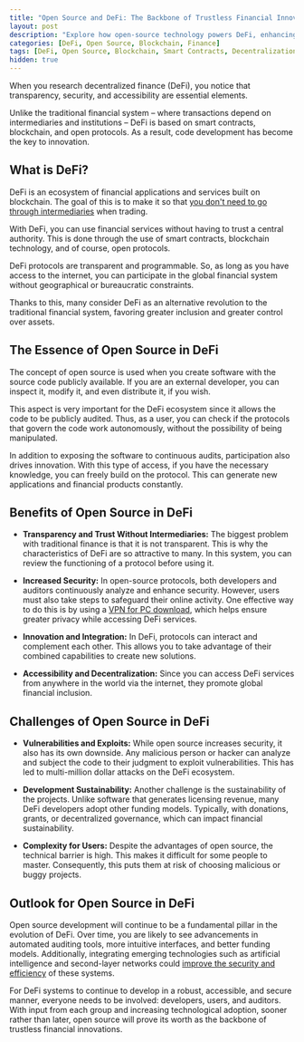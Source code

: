 ```yaml
---
title: "Open Source and DeFi: The Backbone of Trustless Financial Innovations"
layout: post
description: "Explore how open-source technology powers DeFi, enhancing transparency, security, and financial accessibility worldwide. Learn about the benefits, challenges, and future of decentralized finance."
categories: [DeFi, Open Source, Blockchain, Finance]
tags: [DeFi, Open Source, Blockchain, Smart Contracts, Decentralization]
hidden: true
---
```


When you research decentralized finance (DeFi), you notice that transparency, security, and accessibility are essential elements.  

Unlike the traditional financial system – where transactions depend on intermediaries and institutions – DeFi is based on smart contracts, blockchain, and open protocols. As a result, code development has become the key to innovation.  

## What is DeFi?

DeFi is an ecosystem of financial applications and services built on blockchain. The goal of this is to make it so that [you don't need to go through intermediaries](https://www.investopedia.com/decentralized-finance-defi-5113835) when trading.  

With DeFi, you can use financial services without having to trust a central authority. This is done through the use of smart contracts, blockchain technology, and of course, open protocols.  

DeFi protocols are transparent and programmable. So, as long as you have access to the internet, you can participate in the global financial system without geographical or bureaucratic constraints.  

Thanks to this, many consider DeFi as an alternative revolution to the traditional financial system, favoring greater inclusion and greater control over assets.  

## The Essence of Open Source in DeFi

The concept of open source is used when you create software with the source code publicly available. If you are an external developer, you can inspect it, modify it, and even distribute it, if you wish.  

This aspect is very important for the DeFi ecosystem since it allows the code to be publicly audited. Thus, as a user, you can check if the protocols that govern the code work autonomously, without the possibility of being manipulated.  

In addition to exposing the software to continuous audits, participation also drives innovation. With this type of access, if you have the necessary knowledge, you can freely build on the protocol. This can generate new applications and financial products constantly.  

## Benefits of Open Source in DeFi

- **Transparency and Trust Without Intermediaries:** The biggest problem with traditional finance is that it is not transparent. This is why the characteristics of DeFi are so attractive to many. In this system, you can review the functioning of a protocol before using it.  

- **Increased Security:** In open-source protocols, both developers and auditors continuously analyze and enhance security. However, users must also take steps to safeguard their online activity. One effective way to do this is by using a [VPN for PC download](https://surfshark.com/download/windows), which helps ensure greater privacy while accessing DeFi services.

- **Innovation and Integration:** In DeFi, protocols can interact and complement each other. This allows you to take advantage of their combined capabilities to create new solutions.  

- **Accessibility and Decentralization:** Since you can access DeFi services from anywhere in the world via the internet, they promote global financial inclusion.  

## Challenges of Open Source in DeFi

- **Vulnerabilities and Exploits:** While open source increases security, it also has its own downside. Any malicious person or hacker can analyze and subject the code to their judgment to exploit vulnerabilities. This has led to multi-million dollar attacks on the DeFi ecosystem.  

- **Development Sustainability:** Another challenge is the sustainability of the projects. Unlike software that generates licensing revenue, many DeFi developers adopt other funding models. Typically, with donations, grants, or decentralized governance, which can impact financial sustainability.  

- **Complexity for Users:** Despite the advantages of open source, the technical barrier is high. This makes it difficult for some people to master. Consequently, this puts them at risk of choosing malicious or buggy projects.  

## Outlook for Open Source in DeFi

Open source development will continue to be a fundamental pillar in the evolution of DeFi. Over time, you are likely to see advancements in automated auditing tools, more intuitive interfaces, and better funding models. Additionally, integrating emerging technologies such as artificial intelligence and second-layer networks could [improve the security and efficiency](https://www.networkcomputing.com/network-security/how-ai-can-improve-network-security) of these systems.  

For DeFi systems to continue to develop in a robust, accessible, and secure manner, everyone needs to be involved: developers, users, and auditors. With input from each group and increasing technological adoption, sooner rather than later, open source will prove its worth as the backbone of trustless financial innovations.
